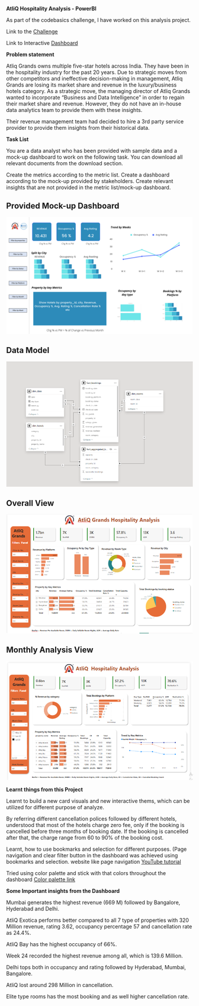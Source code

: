 **AtliQ Hospitality Analysis - PowerBI**

As part of the codebasics challenge, I have worked on this analysis project.

Link to the [Challenge](https://codebasics.io/challenge/codebasics-resume-project-challenge)

Link to Interactive [Dashboard](https://app.powerbi.com/view?r=eyJrIjoiZmIyZThkYWUtN2UxYy00YjYzLThjNGItNjhjZmE3YWQ5MzBmIiwidCI6ImM2ZTU0OWIzLTVmNDUtNDAzMi1hYWU5LWQ0MjQ0ZGM1YjJjNCJ9)

**Problem statement**

Atliq Grands owns multiple five-star hotels across India. They have been in the hospitality industry for the past 20 years. Due to strategic moves from other competitors and ineffective decision-making in management, Atliq Grands are losing its market share and revenue in the luxury/business hotels category. As a strategic move, the managing director of Atliq Grands wanted to incorporate “Business and Data Intelligence” in order to regain their market share and revenue. However, they do not have an in-house data analytics team to provide them with these insights.

Their revenue management team had decided to hire a 3rd party service provider to provide them insights from their historical data.

**Task List**

You are a data analyst who has been provided with sample data and a mock-up dashboard to work on the following task. You can download all relevant documents from the download section.

Create the metrics according to the metric list.
Create a dashboard according to the mock-up provided by stakeholders.
Create relevant insights that are not provided in the metric list/mock-up dashboard.

## Provided Mock-up Dashboard
![Provided Mock-up Dashboard](https://github.com/Vaithegi-coder/Hospitality-Domain-Analysis/blob/main/Images/mock%20up%20dashboard_atliq%20grands.png)

## Data Model
![Data Model](https://github.com/Vaithegi-coder/Hospitality-Domain-Analysis/blob/main/Images/Data%20Model.png)

## Overall View
![Overall View](https://github.com/Vaithegi-coder/Hospitality-Domain-Analysis/blob/main/Images/Dashboard%20Image.png)

## Monthly Analysis View
![Monthly Analysis View](https://github.com/Vaithegi-coder/Hospitality-Domain-Analysis/blob/main/Images/Monthly%20View.png)

**Learnt things from this Project**

Learnt to build a new card visuals and new interactive thems, which can be utilized for different purpose of analyze.

By referring different cancellation polices followed by different hotels, understood that most of the hotels charge zero fee, only if the booking is cancelled before three months of booking date. If the booking is cancelled after that, the charge range from 60 to 90% of the booking cost.

Learnt, how to use bookmarks and selection for different purposes. (Page navigation and clear filter button in the dashboard was achieved using bookmarks and selection. website like page navigation [YouTube tutorial](https://www.youtube.com/watch?v=xCSYLrcLW00)

Tried using color palette and stick with that colors throughout the dashboard [Color palette link](https://colorhunt.co/)

**Some Important insights from the Dashboard**

Mumbai generates the highest revenue (669 M) followed by Bangalore, Hyderabad and Delhi.

AtliQ Exotica performs better compared to all 7 type of properties with 320 Million revenue, rating 3.62, occupancy percentage 57 and cancellation rate as 24.4%.

AtliQ Bay has the highest occupancy of 66%.

Week 24 recorded the highest revenue among all, which is 139.6 Million.

Delhi tops both in occupancy and rating followed by Hyderabad, Mumbai, Bangalore.

AtliQ lost around 298 Million in cancellation.

Elite type rooms has the most booking and as well higher cancellation rate.
